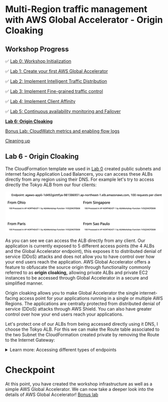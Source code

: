 # Multi-Region traffic management with AWS Global Accelerator - Origin Cloaking

## Workshop Progress
✅ [Lab 0: Workshop Initialization](../lab-0-init)

✅ [Lab 1: Create your first AWS Global Accelerator](../lab-1-create-aws-global-accelerator)

✅ [Lab 2: Implement Intelligent Traffic Distribution](../lab-2-traffic-distribution)

✅ [Lab 3: Implement Fine-grained traffic control](../lab-3-fine-grained-control)

✅ [Lab 4: Implement Client Affinity](../lab-4-client-affinity)

✅ [Lab 5: Continuous availability monitoring and Failover](../lab-5-observability)

**[Lab 6: Origin Cloaking](../lab-6-origin-cloaking)**

[Bonus Lab: CloudWatch metrics and enabling flow logs](../bonus-lab)

[Cleaning up](../clean-up)

## Lab 6 - Origin Cloaking

The CloudFormation template we used in [Lab 0](../lab-0-init) created public subnets and internet facing Application Load Balancers, you can access these ALBs directly from any region using their DNS. For example let's try to access directly the Tokyo ALB from our four clients:

<kbd>![x](images/alb-origin-directly.png)</kbd>

As you can see we can access the ALB directly from any client. Our application is currently exposed to 5 different access points (the 4 ALBs and the Global Accelerator endpoint), this exposes it to distributed denial of service (DDoS) attacks and does not allow you to have control over how your end users reach the application. AWS Global Accelerator offers a feature to obfuscate the source origin through functionality commonly referred to as **origin cloaking,** allowing private ALBs and private EC2 instances to be accessed through Global Accelerator in a secure and simplified manner.

Origin cloaking allows you to make Global Accelerator the single internet-facing access point for your applications running in a single or multiple AWS Regions. The applications are centrally protected from distributed denial of service (DDoS) attacks through AWS Shield. You can also have greater control over how your end users reach your applications.

Let's protect one of our ALBs from being accessed directly using it DNS, I choose the Tokyo ALB. For this we can make the Route table associated to the two Subnet the CloudFormation created private by removing the Route to the Internet Gateway:

<details>
<summary>Learn more: Accessing different types of endpoints</summary>

AWS Global Accelerator can access public and private EC2 instances and load balancers. Note that you can't access the Application Load Balancers the CloudFormation created directly using their DNS, as they are internal load balancers, AWS Global Accelerator will access them using private IP addresses. This is the AWS Global Accelerator **origin cloaking** feature, for more information see: [AWS Global Accelerator Use Cases](https://docs.aws.amazon.com/global-accelerator/latest/dg/introduction-benefits-of-migrating.html)

</details>

# Checkpoint

At this point, you have created the workshop infrastructure as well as a simple AWS Global Accelerator. We can now take a deeper look into the details of AWS Global Accelerator! [Bonus lab](../bonus-lab)
